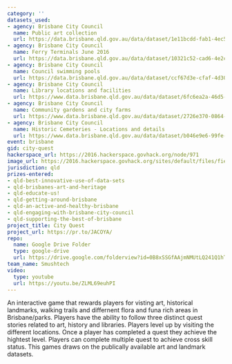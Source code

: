 ```yaml
---
category: ''
datasets_used:
- agency: Brisbane City Council
  name: Public art collection
  url: https://data.brisbane.qld.gov.au/data/dataset/1e11bcdd-fab1-4ec5-b671-396fd1e6dd70/resource/3c972b8e-9340-4b6d-8c7b-2ed988aa3343/download/Brisbanepublic-art-collection.csv
- agency: Brisbane City Council
  name: Ferry Terminals June 2016
  url: https://data.brisbane.qld.gov.au/data/dataset/10321c52-cad6-4e2c-8e79-d11fe6f23b50/resource/bdffec72-f4b5-4107-b7e3-751652af28f2/download/Ferry-Terminals-JUNE-2016.csv
- agency: Brisbane City Council
  name: Council swimming pools
  url: https://data.brisbane.qld.gov.au/data/dataset/ccf67d3e-cfaf-4d30-8b78-a794c783af9f/resource/c09546c8-9526-4358-a1eb-81dbb224cdca/download/Pools-location-and-information.csv
- agency: Brisbane City Council
  name: Library locations and facilities
  url: https://www.data.brisbane.qld.gov.au/data/dataset/6fc6ea2a-46d5-4339-a4b9-0f63ce5cfac4/resource/0f223803-897b-46e3-8fbb-930ad1925673/download/Brisbane-City-Council-Libraries-information.csv
- agency: Brisbane City Council
  name: Community gardens and city farms
  url: https://www.data.brisbane.qld.gov.au/data/dataset/2726e370-0864-40cb-a224-218c1f78c1e8/resource/b71a3b80-1cd9-4242-924e-5d9e2a4a985f/download/Community-gardens.csv
- agency: Brisbane City Council
  name: Historic Cemeteries - Locations and details
  url: https://www.data.brisbane.qld.gov.au/data/dataset/b046e9e6-99fe-4727-a03f-76ed568ff2e7/resource/cd10cc32-20d7-49a8-8f54-0ab3a2a72dfb/download/historic-cemeteries-29jun15.csv
event: brisbane
gid: city-quest
hackerspace_url: https://2016.hackerspace.govhack.org/node/971
image_url: https://2016.hackerspace.govhack.org/sites/default/files/field/image/Artboard%2014.png
jurisdiction: qld
prizes-entered:
- qld-best-innovative-use-of-data-sets
- qld-brisbanes-art-and-heritage
- qld-educate-us!
- qld-getting-around-brisbane
- qld-an-active-and-healthy-brisbane
- qld-engaging-with-brisbane-city-council
- qld-supporting-the-best-of-brisbane
project_title: City Quest
project_url: https://pr.to/JACOYA/
repo:
  name: Google Drive Folder
  type: google-drive
  url: https://drive.google.com/folderview?id=0B8xSSGfAAjmNMUtLQ241Q1hTWlU&usp=sharing
team_name: Smushtech
video:
  type: youtube
  url: https://youtu.be/ZLML69euhPI
---
```


An interactive game that rewards players for visting art, historical landmarks, walking trails and differnent flora and funa rich areas in Brisbane/parks. Players have the ability to follow three distinct quest stories related to art, history and libraries. Players level up by visiting the different locations. Once a player has completed a quest they achieve the hightest level. Players can complete multiple quest to achieve cross skill status. This games draws on the publically available art and landmark datasets.